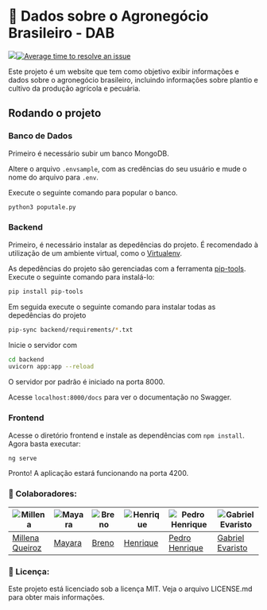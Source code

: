 # 🌾 Dados sobre o Agronegócio Brasileiro - DAB

<a href="https://codeclimate.com/github/fga-eps-mds/2023.1-DAB/maintainability"><img src="https://api.codeclimate.com/v1/badges/206eaafe919a26289f48/maintainability" /></a>[![Average time to resolve an issue](http://isitmaintained.com/badge/resolution/fga-eps-mds/2023.1-DAB.svg)](http://isitmaintained.com/project/fga-eps-mds/2023.1-DAB "Average time to resolve an issue")

Este projeto é um website que tem como objetivo exibir informações e dados sobre o agronegócio brasileiro, incluindo informações sobre plantio e cultivo da produção agrícola e pecuária.

## Rodando o projeto

### Banco de Dados

Primeiro é necessário subir um banco MongoDB.

Altere o arquivo `.envsample`, com as credências do seu usuário e mude o nome
do arquivo para `.env`.

Execute o seguinte comando para popular o banco.

```sh
python3 poputale.py
```

### Backend

Primeiro, é necessário instalar as depedências do projeto. É recomendado à utilização
de um ambiente virtual, como o [Virtualenv](https://virtualenv.pypa.io/en/latest/).

As depedências do projeto são gerenciadas com a ferramenta [pip-tools](https://github.com/jazzband/pip-tools).
Execute o seguinte comando para instalá-lo:

```sh
pip install pip-tools
```

Em seguida execute o seguinte comando para instalar todas as depedências
do projeto

```sh
pip-sync backend/requirements/*.txt
```

Inicie o servidor com

```sh
cd backend
uvicorn app:app --reload
```
O servidor por padrão é iniciado na porta 8000.

Acesse `localhost:8000/docs` para ver o documentação no Swagger.

### Frontend

Acesse o diretório frontend e instale as dependências com `npm install`. Agora basta executar:

```sh
ng serve
```
Pronto! A aplicação estará funcionando na porta 4200.

### :handshake:  Colaboradores:

|![Millena](https://github.com/MillenaQueiroz.png) |![Mayara](https://github.com/Mayara-tech.png)|![Breno](https://github.com/brenob6.png)|![Henrique](https://github.com/henriqtorresl.png)|![Pedro Henrique](https://github.com/Muniz2811.png)|![Gabriel Evaristo](https://github.com/evinhassoft.png)|
| - | - | - | - | - | - |
|[Millena Queiroz](https://github.com/MillenaQueiroz)|[Mayara](https://github.com/Mayara-tech)|[Breno](https://github.com/brenob6)|[Henrique](https://github.com/henriqtorresl)|[Pedro Henrique](https://github.com/Muniz2811)|[Gabriel Evaristo](https://github.com/evinhassoft)|

### 📝 Licença:

Este projeto está licenciado sob a licença MIT. Veja o arquivo LICENSE.md para obter mais informações.
